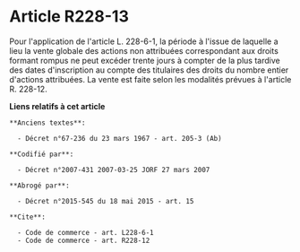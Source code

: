 # Article R228-13

Pour l'application de l'article L. 228-6-1, la période à l'issue de laquelle a lieu la vente globale des actions non
attribuées correspondant aux droits formant rompus ne peut excéder trente jours à compter de la plus tardive des dates
d'inscription au compte des titulaires des droits du nombre entier d'actions attribuées. La vente est faite selon les
modalités prévues à l'article R. 228-12.

**Liens relatifs à cet article**

	**Anciens textes**:

	  - Décret n°67-236 du 23 mars 1967 - art. 205-3 (Ab)

	**Codifié par**:

	  - Décret n°2007-431 2007-03-25 JORF 27 mars 2007

	**Abrogé par**:

	  - Décret n°2015-545 du 18 mai 2015 - art. 15

	**Cite**:

	  - Code de commerce - art. L228-6-1
	  - Code de commerce - art. R228-12
